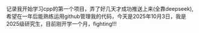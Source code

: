 记录我开始学习cpp的第一个项目，弄了好几天才成功推送上来(全靠deepseek),希望在一年后能熟练运用github管理我的代码，今天是2025年10月3日，我是2025级研究生，目前刚开学一个月，fighting!!!
